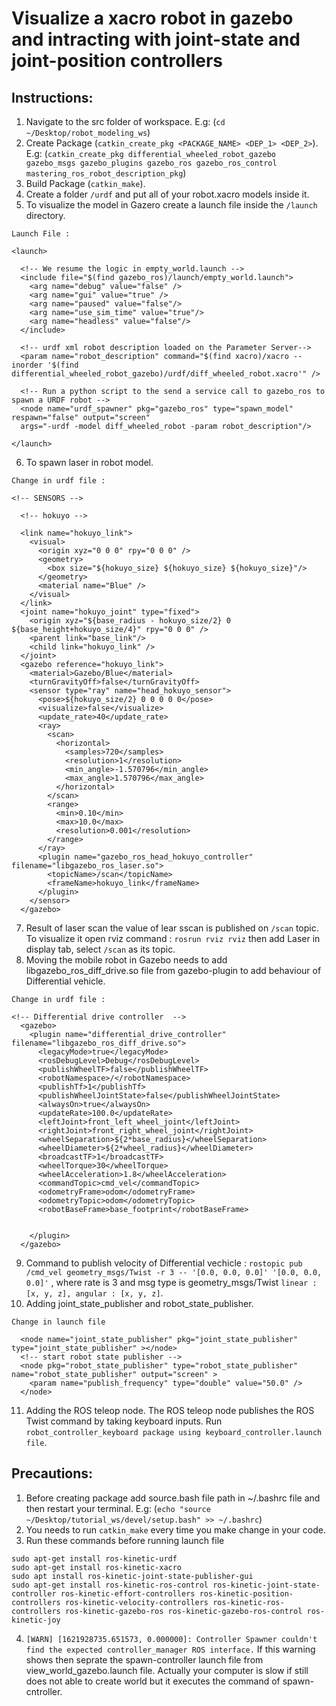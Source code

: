 # Visualize a xacro robot in gazebo and intracting with joint-state and joint-position controllers


## Instructions: 

1. Navigate to the src folder of workspace. E.g: (`cd ~/Desktop/robot_modeling_ws`) 
2. Create Package (`catkin_create_pkg <PACKAGE_NAME> <DEP_1> <DEP_2>`). E.g: (`catkin_create_pkg differential_wheeled_robot_gazebo gazebo_msgs gazebo_plugins gazebo_ros gazebo_ros_control mastering_ros_robot_description_pkg`)
3. Build Package (`catkin_make`).
4. Create a folder `/urdf` and put all of your robot.xacro models inside it.
5. To visualize the model in Gazero create a launch file inside the `/launch` directory.
```
Launch File : 

<launch>

  <!-- We resume the logic in empty_world.launch -->
  <include file="$(find gazebo_ros)/launch/empty_world.launch">
    <arg name="debug" value="false" />
    <arg name="gui" value="true" />
    <arg name="paused" value="false"/>
    <arg name="use_sim_time" value="true"/>
    <arg name="headless" value="false"/>
  </include>

  <!-- urdf xml robot description loaded on the Parameter Server-->  
  <param name="robot_description" command="$(find xacro)/xacro --inorder '$(find differential_wheeled_robot_gazebo)/urdf/diff_wheeled_robot.xacro'" /> 

  <!-- Run a python script to the send a service call to gazebo_ros to spawn a URDF robot -->
  <node name="urdf_spawner" pkg="gazebo_ros" type="spawn_model" respawn="false" output="screen"
  args="-urdf -model diff_wheeled_robot -param robot_description"/> 

</launch>
```

6. To spawn laser in robot model.
```
Change in urdf file : 

<!-- SENSORS -->
  
  <!-- hokuyo -->

  <link name="hokuyo_link">
    <visual>
      <origin xyz="0 0 0" rpy="0 0 0" />
      <geometry>
        <box size="${hokuyo_size} ${hokuyo_size} ${hokuyo_size}"/>
      </geometry>
      <material name="Blue" />
    </visual>
  </link>
  <joint name="hokuyo_joint" type="fixed">
    <origin xyz="${base_radius - hokuyo_size/2} 0 ${base_height+hokuyo_size/4}" rpy="0 0 0" />
    <parent link="base_link"/>
    <child link="hokuyo_link" />
  </joint>
  <gazebo reference="hokuyo_link">
    <material>Gazebo/Blue</material>
    <turnGravityOff>false</turnGravityOff>
    <sensor type="ray" name="head_hokuyo_sensor">
      <pose>${hokuyo_size/2} 0 0 0 0 0</pose>
      <visualize>false</visualize>
      <update_rate>40</update_rate>
      <ray>
        <scan>
          <horizontal>
            <samples>720</samples>
            <resolution>1</resolution>
            <min_angle>-1.570796</min_angle>
            <max_angle>1.570796</max_angle>
          </horizontal>
        </scan>
        <range>
          <min>0.10</min>
          <max>10.0</max>
          <resolution>0.001</resolution>
        </range>
      </ray>
      <plugin name="gazebo_ros_head_hokuyo_controller" filename="libgazebo_ros_laser.so">
        <topicName>/scan</topicName>
        <frameName>hokuyo_link</frameName>
      </plugin>
    </sensor>
  </gazebo>
```

7. Result of laser scan the value of lear sscan is published on `/scan` topic. To visualize it open rviz command : `rosrun rviz rviz` then add Laser in display tab, select `/scan` as its topic.
8. Moving the mobile robot in Gazebo needs to add libgazebo_ros_diff_drive.so file from gazebo-plugin to add behaviour of Differential vehicle.
```
Change in urdf file : 

<!-- Differential drive controller  -->
  <gazebo>
    <plugin name="differential_drive_controller" filename="libgazebo_ros_diff_drive.so">
      <legacyMode>true</legacyMode>
      <rosDebugLevel>Debug</rosDebugLevel>
      <publishWheelTF>false</publishWheelTF>
      <robotNamespace>/</robotNamespace>
      <publishTf>1</publishTf>
      <publishWheelJointState>false</publishWheelJointState>
      <alwaysOn>true</alwaysOn>
      <updateRate>100.0</updateRate>
      <leftJoint>front_left_wheel_joint</leftJoint>
      <rightJoint>front_right_wheel_joint</rightJoint>
      <wheelSeparation>${2*base_radius}</wheelSeparation>
      <wheelDiameter>${2*wheel_radius}</wheelDiameter>
      <broadcastTF>1</broadcastTF>
      <wheelTorque>30</wheelTorque>
      <wheelAcceleration>1.8</wheelAcceleration>
      <commandTopic>cmd_vel</commandTopic>
      <odometryFrame>odom</odometryFrame> 
      <odometryTopic>odom</odometryTopic> 
      <robotBaseFrame>base_footprint</robotBaseFrame>


    </plugin>
  </gazebo> 

```

9. Command to publish velocity of Differential vechicle : `rostopic pub /cmd_vel geometry_msgs/Twist -r 3 -- '[0.0, 0.0, 0.0]' '[0.0, 0.0, 0.0]'` , where rate is 3 and msg type is geometry_msgs/Twist `linear : [x, y, z], angular : [x, y, z]`.
10. Adding joint_state_publisher and robot_state_publisher.
```
Change in launch file

  <node name="joint_state_publisher" pkg="joint_state_publisher" type="joint_state_publisher" ></node> 
  <!-- start robot state publisher -->
  <node pkg="robot_state_publisher" type="robot_state_publisher" name="robot_state_publisher" output="screen" >
    <param name="publish_frequency" type="double" value="50.0" />
  </node>

```

11. Adding the ROS teleop node. The ROS teleop node publishes the ROS Twist command by taking keyboard inputs. Run `robot_controller_keyboard package using keyboard_controller.launch file`.


## Precautions: 

1. Before creating package add source.bash file path in ~/.bashrc file and then restart your terminal. E.g: (`echo "source ~/Desktop/tutorial_ws/devel/setup.bash" >> ~/.bashrc`)
2. You needs to run `catkin_make` every time you make change in your code.
3. Run these commands before running launch file
```
sudo apt-get install ros-kinetic-urdf
sudo apt-get install ros-kinetic-xacro
sudo apt install ros-kinetic-joint-state-publisher-gui
sudo apt-get install ros-kinetic-ros-control ros-kinetic-joint-state-controller ros-kinetic-effort-controllers ros-kinetic-position-controllers ros-kinetic-velocity-controllers ros-kinetic-ros-controllers ros-kinetic-gazebo-ros ros-kinetic-gazebo-ros-control ros-kinetic-joy
```
4. `[WARN] [1621928735.651573, 0.000000]: Controller Spawner couldn't find the expected controller_manager ROS interface.` If this warning shows then seprate the spawn-controller launch file from view_world_gazebo.launch file. Actually your computer is slow if still does not able to create world but it executes the command of spawn-cntroller.